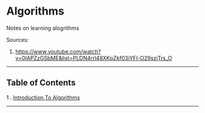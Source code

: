 # Algorithms

Notes on learning alogrithms

Sources:
1. https://www.youtube.com/watch?v=0IAPZzGSbME&list=PLDN4rrl48XKpZkf03iYFl-O29szjTrs_O

---

## Table of Contents

1 . [Introduction To Algorithms](01_Introduction/01.0_Introduction.md)

---